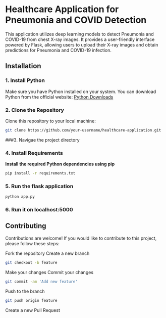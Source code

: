 # Healthcare Application for Pneumonia and COVID Detection

This application utilizes deep learning models to detect Pneumonia and COVID-19 from chest X-ray images. It provides a user-friendly interface powered by Flask, allowing users to upload their X-ray images and obtain predictions for Pneumonia and COVID-19 infection.

## Installation

### 1. Install Python

Make sure you have Python installed on your system. You can download Python from the official website: [Python Downloads](https://www.python.org/downloads/)

### 2. Clone the Repository

Clone this repository to your local machine:

```bash
git clone https://github.com/your-username/healthcare-application.git
```
###3. Navigae the project directory
### 4. Install Requirements
**Install the required Python dependencies using pip**
```bash
pip install -r requirements.txt

```

### 5. Run the flask application
```bash
python app.py
```

### 6. Run it on localhost:5000



## Contributing
Contributions are welcome! If you would like to contribute to this project, please follow these steps:

Fork the repository
Create a new branch 
``` bash 
git checkout -b feature 
```
Make your changes
Commit your changes 
```bash
git commit -am 'Add new feature'
```
Push to the branch 
``` bash
git push origin feature
```
Create a new Pull Request
